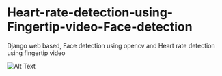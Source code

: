 # Heart-rate-detection-using-Fingertip-video-Face-detection #
Django web based, Face detection using opencv and Heart rate detection using fingertip video

![Alt Text](https://media.giphy.com/media/vFKqnCdLPNOKc/giphy.gif)
